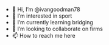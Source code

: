 - 👋 Hi, I’m @ivangoodman78
- 👀 I’m interested in sport 
- 🌱 I’m currently learning bridging
- 💞️ I’m looking to collaborate on firms
- 📫 How to reach me here

<!---
ivangoodman78/ivangoodman78 is a ✨ special ✨ repository because its `README.md` (this file) appears on your GitHub profile.
You can click the Preview link to take a look at your changes.
--->
